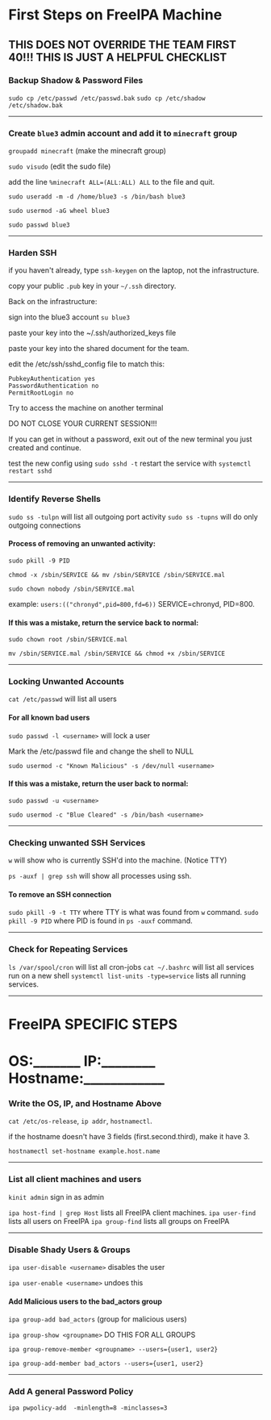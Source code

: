 # First Steps on FreeIPA Machine
THIS DOES NOT OVERRIDE THE TEAM FIRST 40!!!
 THIS IS JUST A HELPFUL CHECKLIST
---

### Backup Shadow & Password Files
`sudo cp /etc/passwd /etc/passwd.bak`
`sudo cp /etc/shadow /etc/shadow.bak`

---

### Create `blue3` admin account and add it to `minecraft` group
`groupadd minecraft` (make the minecraft group)

`sudo visudo` (edit the sudo file)

add the line `%minecraft ALL=(ALL:ALL) ALL` to the file and quit.

`sudo useradd -m -d /home/blue3 -s /bin/bash blue3`

`sudo usermod -aG wheel blue3`

`sudo passwd blue3`

---

### Harden SSH
if you haven't already, type `ssh-keygen` on the laptop, not the infrastructure.

copy your public `.pub` key in your `~/.ssh` directory.

Back on the infrastructure:

sign into the blue3 account `su blue3`

paste your key into the ~/.ssh/authorized_keys file

paste your key into the shared document for the team.

edit the /etc/ssh/sshd_config file to match this:
```
PubkeyAuthentication yes
PasswordAuthentication no
PermitRootLogin no
```

Try to access the machine on another terminal

DO NOT CLOSE YOUR CURRENT SESSION!!!

If you can get in without a password, exit out of the new terminal you just created and continue.

test the new config using `sudo sshd -t`
restart the service with `systemctl restart sshd`

---

### Identify Reverse Shells
`sudo ss -tulpn` will list all outgoing port activity
`sudo ss -tupns` will do only outgoing connections

#### Process of removing an unwanted activity:

`sudo pkill -9 PID`

`chmod -x /sbin/SERVICE && mv /sbin/SERVICE /sbin/SERVICE.mal`

`sudo chown nobody /sbin/SERVICE.mal`

example: `users:(("chronyd",pid=800,fd=6))` SERVICE=chronyd, PID=800.

#### If this was a mistake, return the service back to normal:

`sudo chown root /sbin/SERVICE.mal`

`mv /sbin/SERVICE.mal /sbin/SERVICE && chmod +x /sbin/SERVICE`

---

### Locking Unwanted Accounts

`cat /etc/passwd` will list all users

#### For all known bad users

`sudo passwd -l <username>` will lock a user

Mark the /etc/passwd file and change the shell to NULL

`sudo usermod -c "Known Malicious" -s /dev/null <username>`

#### If this was a mistake, return the user back to normal:

`sudo passwd -u <username>`

`sudo usermod -c "Blue Cleared" -s /bin/bash <username>`

---

### Checking unwanted SSH Services

`w` will show who is currently SSH'd into the machine. (Notice TTY)

`ps -auxf | grep ssh` will show all processes using ssh.

#### To remove an SSH connection
`sudo pkill -9 -t TTY` where TTY is what was found from `w` command.
`sudo pkill -9 PID` where PID is found in `ps -auxf` command.

---

### Check for Repeating Services
`ls /var/spool/cron` will list all cron-jobs
`cat ~/.bashrc` will list all services run on a new shell
`systemctl list-units -type=service` lists all running services.

---

# FreeIPA SPECIFIC STEPS
# OS:_______ IP:________ Hostname:____________

### Write the OS, IP, and Hostname Above
`cat /etc/os-release`, `ip addr`, `hostnamectl`.

if the hostname doesn't have 3 fields (first.second.third), make it have 3.

`hostnamectl set-hostname example.host.name`

---

### List all client machines and users
`kinit admin` sign in as admin

`ipa host-find | grep Host` lists all FreeIPA client machines.
`ipa user-find` lists all users on FreeIPA
`ipa group-find` lists all groups on FreeIPA

---

### Disable Shady Users & Groups
`ipa user-disable <username>` disables the user

`ipa user-enable <username>` undoes this

#### Add Malicious users to the bad_actors group

`ipa group-add bad_actors` (group for malicious users)

`ipa group-show <groupname>` DO THIS FOR ALL GROUPS

`ipa group-remove-member <groupname> --users={user1, user2}`

`ipa group-add-member bad_actors --users={user1, user2}`

---

### Add A general Password Policy
`ipa pwpolicy-add  -minlength=8 -minclasses=3`


